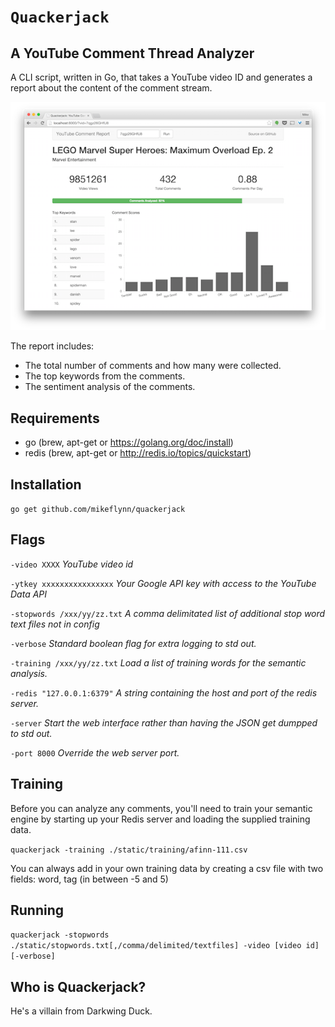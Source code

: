 # `Quackerjack`
## A YouTube Comment Thread Analyzer

A CLI script, written in Go, that takes a YouTube video ID and generates a report about the content of the comment stream.

![Web GUI](/static/web-gui.png)

The report includes:
* The total number of comments and how many were collected.
* The top keywords from the comments.
* The sentiment analysis of the comments.

## Requirements

* go (brew, apt-get or https://golang.org/doc/install)
* redis (brew, apt-get or http://redis.io/topics/quickstart)

## Installation

`go get github.com/mikeflynn/quackerjack`

## Flags

`-video XXXX` _YouTube video id_

`-ytkey xxxxxxxxxxxxxxxx` _Your Google API key with access to the YouTube Data API_

`-stopwords /xxx/yy/zz.txt` _A comma delimitated list of additional stop word text files not in config_

`-verbose` _Standard boolean flag for extra logging to std out._

`-training /xxx/yy/zz.txt` _Load a list of training words for the semantic analysis._

`-redis "127.0.0.1:6379"` _A string containing the host and port of the redis server._

`-server` _Start the web interface rather than having the JSON get dumpped to std out._

`-port 8000` _Override the web server port._

## Training

Before you can analyze any comments, you'll need to train your semantic engine by starting up your Redis server and loading the supplied training data.

`quackerjack -training ./static/training/afinn-111.csv`

You can always add in your own training data by creating a csv file with two fields: word, tag (in between -5 and 5)

## Running

`quackerjack -stopwords ./static/stopwords.txt[,/comma/delimited/textfiles] -video [video id] [-verbose]`

## Who is Quackerjack?

He's a villain from Darkwing Duck.

